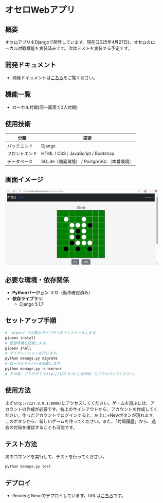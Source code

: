 # オセロWebアプリ

## 概要
オセロアプリをDjangoで開発しています。現在(2025年4月27日)、オセロのローカル対戦機能を実装済みです。次はテストを実装する予定です。

## 開発ドキュメント
- 開発ドキュメントは[こちら](docs/README.md)をご覧ください。

## 機能一覧
- ローカル対戦(同一画面で2人対戦)

## 使用技術

| 分類         | 技術                                      |
|--------------|-------------------------------------------|
| バックエンド | Django                                    |
| フロントエンド | HTML / CSS / JavaScript / Bootstrap       |
| データベース | SQLite（開発環境） / PostgreSQL（本番環境） |

## 画面イメージ
![ゲーム画面(2025/04/27)](docs/images/game_image_v0.2.0.png)

## 必要な環境・依存関係
- **Pythonバージョン**: 3.12（動作確認済み）
- **依存ライブラリ**:
  - Django 5.1.7

## セットアップ手順

  ```bash
  # `pipenv`で必要なライブラリをインストールします。
  pipenv install
  # 仮想環境を起動します。
  pipenv shell
  # マイグレーションを行います。
  python manage.py migrate
  # ローカルサーバーを起動します。
  python manage.py runserver
  # その後、ブラウザで`http://127.0.0.1:8000/`にアクセスしてください。
  ```
    

## 使用方法

まず`http://127.0.0.1:8000/`にアクセスしてください。ゲームを遊ぶには、アカウントの作成が必要です。右上のサインアウトから、アカウントを作成してください。作ったアカウントでログインすると、左上に+Newボタンが現れます。このボタンから、新しいゲームを作ってください。また、「対局履歴」から、過去の対局を確認することも可能です。

## テスト方法

次のコマンドを実行して、テストを行ってください。
  ```bash
  python manage.py test
  ```

## デプロイ
- RenderとNeonでデプロイしています。URLは[こちら](https://othello-d46f.onrender.com/)です。